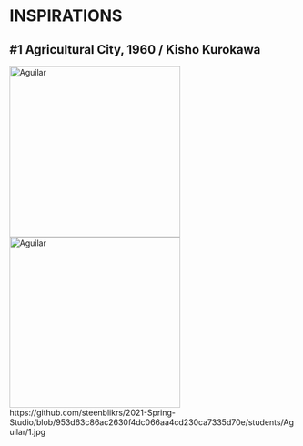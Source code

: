 
# INSPIRATIONS

## #1 Agricultural City, 1960 / Kisho Kurokawa
 <img alt="Aguilar" src="https://github.com/steenblikrs/2021-Spring-Studio/blob/gh-pages/students/Kristen/personal%20picture%20for%20web.jpg?raw=true" width="300">
 <img alt="Aguilar" src="https://github.com/steenblikrs/2021-Spring-Studio/blob/953d63c86ac2630f4dc066aa4cd230ca7335d70e/students/Aguilar/1.jpg?raw=true" width="300">
https://github.com/steenblikrs/2021-Spring-Studio/blob/953d63c86ac2630f4dc066aa4cd230ca7335d70e/students/Aguilar/1.jpg


